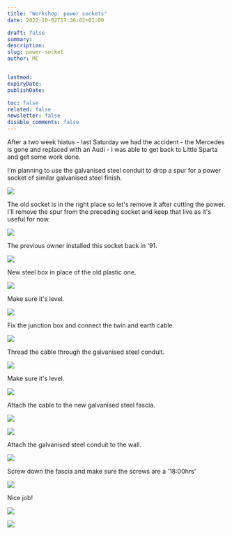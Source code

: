 ```yaml
---
title: "Workshop: power sockets"
date: 2022-10-02T17:36:02+01:00

draft: false
summary:
description:
slug: power-socket
author: MC


lastmod:
expiryDate:
publishDate:

toc: false
related: false
newsletter: false
disable_comments: false
---
```

After a two week hiatus - last Saturday we had the accident - the Mercedes is gone and replaced with an Audi - I was able to get back to Little Sparta and get some work done.

I'm planning to use the galvanised steel conduit to drop a spur for a power socket of similar galvanised steel finish.

![](/images/2001.jpeg)

The old socket is in the right place so let's remove it after cutting the power. I'll remove the spur from the preceding socket and keep that live as it's useful for now.



![](/images/9498.jpeg)

The previous owner installed this socket back in '91.

![](/images/9497.jpeg)


New steel box in place of the old plastic one.

![](/images/9500.jpeg)

Make sure it's level.

![](/images/9501.jpeg)


Fix the junction box and connect the twin and earth cable.

![](/images/9506.jpeg)

Thread the cable through the galvanised steel conduit.

![](/images/9503.jpeg)

Make sure it's level.

![](/images/9508.jpeg)

Attach the cable to the new galvanised steel fascia. 

![](/images/9504.jpeg)

![](/images/9505.jpeg)



Attach the galvanised steel conduit to the wall. 

![](/images/9509.jpeg)

Screw down the fascia and make sure the screws are a '18:00hrs'

![](/images/9510.jpeg)


Nice job!

![](/images/9511.jpeg)

![](/images/9512.jpeg)
